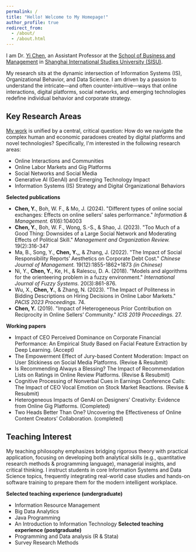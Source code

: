 ```yaml
---
permalink: /
title: "Hello! Welcome to My Homepage!"
author_profile: true
redirect_from: 
  - /about/
  - /about.html
---
```


I am Dr. [Yi Chen](https://chenyi-edward.github.io/cv/), an Assistant Professor at the [School of Business and Management](http://en.sbm.shisu.edu.cn/ChenYi/list.htm) in [Shanghai International Studies University (SISU)](http://www.shisu.edu.cn).

My research sits at the dynamic intersection of Information Systems (IS), Organizational Behavior, and Data Science. I am driven by a passion to understand the intricate—and often counter-intuitive—ways that online interactions, digital platforms, social networks, and emerging technologies redefine individual behavior and corporate strategy.

Key Research Areas
------
[My work](https://scholar.google.com/citations?user=cBipuy0AAAAJ&hl=en) is unified by a central, critical question: How do we navigate the complex human and economic paradoxes created by digital platforms and novel technologies? Specifically, I'm interested in the following research areas:
- Online Interactions and Communities
- Online Labor Markets and Gig Platforms
- Social Networks and Social Media
- Generative AI (GenAI) and Emerging Technology Impact
- Information Systems (IS) Strategy and Digital Organizational Behaviors

**Selected publications**

* <b>Chen, Y.</b>, Boh, W. F., & Mo, J. (2024). "Different types of online social exchanges: Effects on online sellers’ sales performance." <i>Information & Management.</i> 61(6):104003
* <b>Chen, Y.</b>, Boh, W. F., Wong, S.-S., & Shao, J. (2023). "Too Much of a Good Thing: Downsides of a Large Social Network and Moderating Effects of Political Skill." <i>Management and Organization Review.</i> 19(2):316-347
* Ma, B., Song, Y., <b>Chen, Y.,</b>, & Zhang, J. (2022). "The Impact of Social Responsibility Reports’ Aesthetics on Corporate Debt Cost." <i>Chinese Journal of Management.</i> 19(12):1855-1862+1873 <i>(in Chinese)</i>
* Ni, Y., <b>Chen, Y.</b>, Ke, H., & Ralescu, D. A. (2018). "Models and algorithms for the orienteering problem in a fuzzy environment." <i>International Journal of Fuzzy Systems.</i> 20(3):861-876.
* Wu, X., <b>Chen, Y.</b>, & Zhang, N. (2023). "The Impact of Politeness in Bidding Descriptions on Hiring Decisions in Online Labor Markets." <i>PACIS 2023 Proceedings.</i> 74.
* <b>Chen, Y.</b> (2019). "Impact of Heterogeneous Prior Contribution on Reciprocity in Online Sellers’ Community." <i>ICIS 2019 Proceedings.</i> 27.

**Working papers**

* Impact of CEO Perceived Dominance on Corporate Financial Performance: An Empirical Study Based on Facial Feature Extraction by Deep Learning. (Accept)
* The Empowerment Effect of Jury-based Content Moderation: Impact on User Stickiness on Social Media Platforms. (Revise & Resubmit)
* Is Recommending Always a Blessing? The Impact of Recommendation Lists on Ratings in Online Review Platforms. (Revise & Resubmit)
* Cognitive Processing of Nonverbal Cues in Earnings Conference Calls: The Impact of CEO Vocal Emotion on Stock Market Reactions. (Revise & Resubmit)
* Heterogeneous Impacts of GenAI on Designers' Creativity: Evidence from Online Gig Platforms. (Completed)
* Two Heads Better Than One? Uncovering the Effectiveness of Online Content Creators’ Collaboration. (completed)

Teaching Interest
------
My teaching philosophy emphasizes bridging rigorous theory with practical application, focusing on developing both analytical skills (e.g., quantitative research methods & programming language), managerial insights, and critical thinking. I instruct students in core Information Systems and Data Science topics, frequently integrating real-world case studies and hands-on software training to prepare them for the modern intelligent workplace.

**Selected teaching experience (undergraduate)**
- Information Resource Management
- Big Data Analytics
- Java Programming
- An Introduction to Information Technology
**Selected teaching experience (postgraduate)**
- Programming and Data analysis (R & Stata)
- Survey Research Methods
